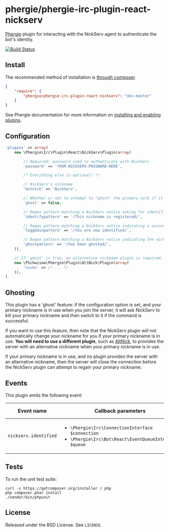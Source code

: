 # phergie/phergie-irc-plugin-react-nickserv

[Phergie](http://github.com/phergie/phergie-irc-bot-react/) plugin for interacting with the NickServ agent to authenticate the bot's identity.

[![Build Status](https://secure.travis-ci.org/phergie/phergie-irc-plugin-react-nickserv.png?branch=master)](http://travis-ci.org/phergie/phergie-irc-plugin-react-nickserv)

## Install

The recommended method of installation is [through composer](http://getcomposer.org).

```JSON
{
    "require": {
        "phergie/phergie-irc-plugin-react-nickserv": "dev-master"
    }
}
```

See Phergie documentation for more information on
[installing and enabling plugins](https://github.com/phergie/phergie-irc-bot-react/wiki/Usage#plugins).

## Configuration

```php
'plugins' => array(
    new \Phergie\Irc\Plugin\React\NickServ\Plugin(array(

        // Required: password used to authenticate with NickServ
        'password' => 'YOUR-NICKSERV-PASSWORD-HERE',

        /* Everything else is optional! */

        // NickServ's nickname
        'botnick' => 'NickServ',

        // Whether or not to attempt to "ghost" the primary nick if it's in use
        'ghost' => false,

        // Regex pattern matching a NickServ notice asking for identification
        'identifypattern' => '/This nickname is registered/',

        // Regex pattern matching a NickServ notice indicating a successful login
        'loggedinpattern' => '/You are now identified/',

        // Regex pattern matching a NickServ notice indicating the nickname has been ghosted
        'ghostpattern' => '/has been ghosted/',
    )),

    // If 'ghost' is true, an alternative nickname plugin is required. See "Ghosting" below.
    new \PSchwisow\Phergie\Plugin\AltNick\Plugin(array(
        'nicks' => /* ... */
    )),
)
```

## Ghosting

This plugin has a 'ghost' feature: if the configuration option is set, and your primary nickname is in use
when you join the server, it will ask NickServ to kill your primary nickname and then switch to it if the
command is successful.

If you want to use this feature, then note that the NickServ plugin will not automatically change your nickname
for you if your primary nickname is in use. **You will need to use a different plugin**, such as
[AltNick](https://github.com/PSchwisow/phergie-irc-plugin-react-altnick), to provides the server with an
alternative nickname when your primary nickname is in use.

If your primary nickname is in use, and no plugin provides the server with an alternative nickname, then the server
will close the connection before the NickServ plugin can attempt to regain your primary nickname.

## Events

This plugin emits the following event:

Event name | Callback parameters | Emitted on
-----------|---------------------|-----------
`nickserv.identified` | <ul><li>`\Phergie\Irc\ConnectionInterface $connection`</li><li>`\Phergie\Irc\Bot\React\EventQueueInterface $queue`</li></ul> | Successful NickServ login

## Tests

To run the unit test suite:

```
curl -s https://getcomposer.org/installer | php
php composer.phar install
./vendor/bin/phpunit
```

## License

Released under the BSD License. See `LICENSE`.
